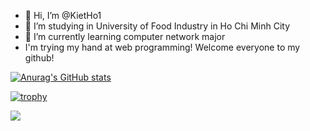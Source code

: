 - 👋 Hi, I’m @KietHo1
- 👀 I’m studying in University of Food Industry in Ho Chi Minh City
- 🌱 I’m currently learning computer network major
- I'm trying my hand at web programming! Welcome everyone to my github!

[![Anurag's GitHub stats](https://github-readme-stats.vercel.app/api?username=KietHo1)](https://github.com/anuraghazra/github-readme-stats)

[![trophy](https://github-profile-trophy.vercel.app/?username=KietHo1&margin-w=8)](https://github.com/ryo-ma/github-profile-trophy)

![](https://github-profile-summary-cards.vercel.app/api/cards/profile-details?username=KietHo1&theme=vue)
